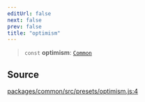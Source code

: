 ```yaml
---
editUrl: false
next: false
prev: false
title: "optimism"
---
```


> `const` **optimism**: [`Common`](/reference/tevm/common/type-aliases/common/)

## Source

[packages/common/src/presets/optimism.js:4](https://github.com/evmts/tevm-monorepo/blob/main/packages/common/src/presets/optimism.js#L4)

